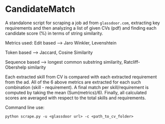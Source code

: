 # CandidateMatch

A standalone script for scraping a job ad from `glassdoor.com`, extracting key requirements and then analyzing a list of given CVs (pdf) and finding each candidate score (%) in terms of string similarity.

Metrics used: 
Edit based --> Jaro Winkler, Levenshtein

Token based --> Jaccard, Cosine Similarity

Sequence based --> longest common substring similarity, Ratcliff-Obershelp similarity


Each extracted skill from CV is compared with each extracted requirement from the ad. All of the 6 above metrics are extracted for each such combination (skill - requirement). A final match per skill/requirement is computed by taking the mean (Sum(metrics)/6). Finally, all calculated scores are averaged with respect to the total skills and requirements.


Command line use:

```python scrape.py -u <glassdoor url> -c <path_to_cv_folder>```
